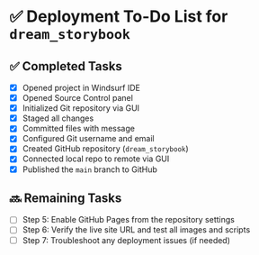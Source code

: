 # ✅ Deployment To-Do List for `dream_storybook`

## ✅ Completed Tasks
- [x] Opened project in Windsurf IDE
- [x] Opened Source Control panel
- [x] Initialized Git repository via GUI
- [x] Staged all changes
- [x] Committed files with message
- [x] Configured Git username and email
- [x] Created GitHub repository (`dream_storybook`)
- [x] Connected local repo to remote via GUI
- [x] Published the `main` branch to GitHub

## 🔜 Remaining Tasks
- [ ] Step 5: Enable GitHub Pages from the repository settings
- [ ] Step 6: Verify the live site URL and test all images and scripts
- [ ] Step 7: Troubleshoot any deployment issues (if needed)

